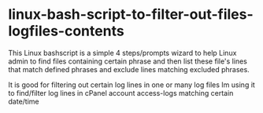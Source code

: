 # linux-bash-script-to-filter-out-files-logfiles-contents
This Linux bashscript is a simple 4 steps/prompts wizard to help Linux admin to find files containing certain phrase and then list these file's lines that match defined phrases and exclude lines matching excluded phrases.

It is good for filtering out certain log lines in one or many log files
Im using it to find/filter log lines in cPanel account access-logs matching certain date/time
